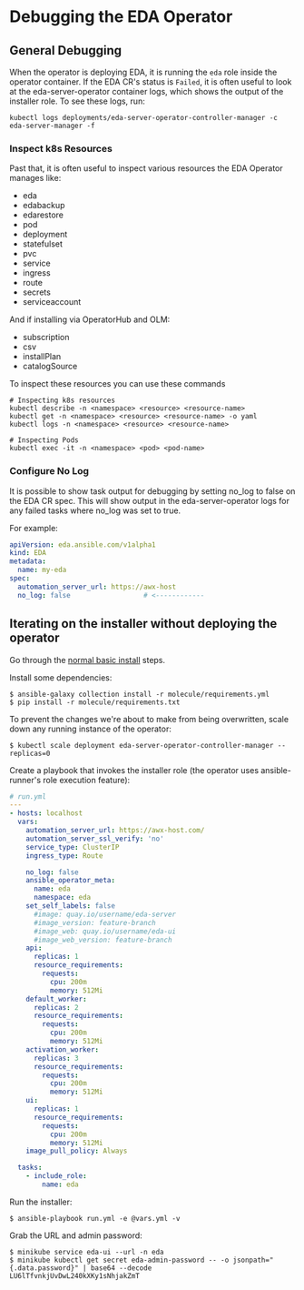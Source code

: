 # Debugging the EDA Operator

## General Debugging

When the operator is deploying EDA, it is running the `eda` role inside the operator container. If the EDA CR's status is `Failed`, it is often useful to look at the eda-server-operator container logs, which shows the output of the installer role. To see these logs, run:

```
kubectl logs deployments/eda-server-operator-controller-manager -c eda-server-manager -f
```

### Inspect k8s Resources

Past that, it is often useful to inspect various resources the EDA Operator manages like:
* eda
* edabackup
* edarestore
* pod
* deployment
* statefulset
* pvc
* service
* ingress
* route
* secrets
* serviceaccount

And if installing via OperatorHub and OLM:
* subscription
* csv
* installPlan
* catalogSource

To inspect these resources you can use these commands

```
# Inspecting k8s resources
kubectl describe -n <namespace> <resource> <resource-name>
kubectl get -n <namespace> <resource> <resource-name> -o yaml
kubectl logs -n <namespace> <resource> <resource-name>

# Inspecting Pods
kubectl exec -it -n <namespace> <pod> <pod-name>
```


### Configure No Log

It is possible to show task output for debugging by setting no_log to false on the EDA CR spec.
This will show output in the eda-server-operator logs for any failed tasks where no_log was set to true.

For example:

```yaml
apiVersion: eda.ansible.com/v1alpha1
kind: EDA
metadata:
  name: my-eda
spec:
  automation_server_url: https://awx-host
  no_log: false                  # <------------
```

## Iterating on the installer without deploying the operator

Go through the [normal basic install](https://github.com/ansible/eda-server-operator/blob/devel/README.md#install-the-eda-server-operator) steps.

Install some dependencies:

```
$ ansible-galaxy collection install -r molecule/requirements.yml
$ pip install -r molecule/requirements.txt
```

To prevent the changes we're about to make from being overwritten, scale down any running instance of the operator:

```
$ kubectl scale deployment eda-server-operator-controller-manager --replicas=0
```

Create a playbook that invokes the installer role (the operator uses ansible-runner's role execution feature):

```yaml
# run.yml
---
- hosts: localhost
  vars:
    automation_server_url: https://awx-host.com/
    automation_server_ssl_verify: 'no'
    service_type: ClusterIP
    ingress_type: Route

    no_log: false
    ansible_operator_meta:
      name: eda
      namespace: eda
    set_self_labels: false
      #image: quay.io/username/eda-server
      #image_version: feature-branch
      #image_web: quay.io/username/eda-ui
      #image_web_version: feature-branch
    api:
      replicas: 1
      resource_requirements:
        requests:
          cpu: 200m
          memory: 512Mi
    default_worker:
      replicas: 2
      resource_requirements:
        requests:
          cpu: 200m
          memory: 512Mi
    activation_worker:
      replicas: 3
      resource_requirements:
        requests:
          cpu: 200m
          memory: 512Mi
    ui:
      replicas: 1
      resource_requirements:
        requests:
          cpu: 200m
          memory: 512Mi
    image_pull_policy: Always

  tasks:
    - include_role:
        name: eda
```


Run the installer:

```
$ ansible-playbook run.yml -e @vars.yml -v
```

Grab the URL and admin password:

```
$ minikube service eda-ui --url -n eda
$ minikube kubectl get secret eda-admin-password -- -o jsonpath="{.data.password}" | base64 --decode
LU6lTfvnkjUvDwL240kXKy1sNhjakZmT
```
